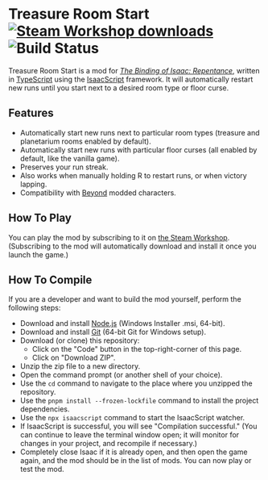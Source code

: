 # Treasure Room Start <a href="https://steamcommunity.com/sharedfiles/filedetails/?id=2560433301"><img src="https://img.shields.io/endpoint.svg?url=https%3A%2F%2Fshieldsio-steam-workshop.jross.me%2F2560433301%2Fsubscriptions-text&style=for-the-badge" alt="Steam Workshop downloads"></a> ![Build Status](https://github.com/siramok/treasure-room-start/actions/workflows/ci.yml/badge.svg)

Treasure Room Start is a mod for [_The Binding of Isaac: Repentance_](https://store.steampowered.com/app/1426300/The_Binding_of_Isaac_Repentance/), written in [TypeScript](https://www.typescriptlang.org/) using the [IsaacScript](https://isaacscript.github.io/) framework. It will automatically restart new runs until you start next to a desired room type or floor curse.

## Features

- Automatically start new runs next to particular room types (treasure and planetarium rooms enabled by default).
- Automatically start new runs with particular floor curses (all enabled by default, like the vanilla game).
- Preserves your run streak.
- Also works when manually holding R to restart runs, or when victory lapping.
- Compatibility with [Beyond](url=https://steamcommunity.com/sharedfiles/filedetails/?id=2681875787) modded characters.

## How To Play

You can play the mod by subscribing to it on [the Steam Workshop](https://steamcommunity.com/sharedfiles/filedetails/?id=2560433301). (Subscribing to the mod will automatically download and install it once you launch the game.)

## How To Compile

If you are a developer and want to build the mod yourself, perform the following steps:

- Download and install [Node.js](https://nodejs.org/en/download/) (Windows Installer .msi, 64-bit).
- Download and install [Git](https://git-scm.com/download/win) (64-bit Git for Windows setup).
- Download (or clone) this repository:
  - Click on the "Code" button in the top-right-corner of this page.
  - Click on "Download ZIP".
- Unzip the zip file to a new directory.
- Open the command prompt (or another shell of your choice).
- Use the `cd` command to navigate to the place where you unzipped the repository.
- Use the `pnpm install --frozen-lockfile` command to install the project dependencies.
- Use the `npx isaacscript` command to start the IsaacScript watcher.
- If IsaacScript is successful, you will see "Compilation successful." (You can continue to leave the terminal window open; it will monitor for changes in your project, and recompile if necessary.)
- Completely close Isaac if it is already open, and then open the game again, and the mod should be in the list of mods. You can now play or test the mod.
